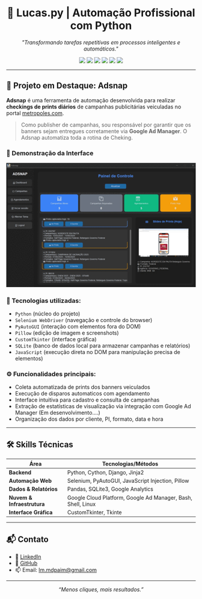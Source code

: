 <h1 align="center">🎯 Lucas.py | Automação Profissional com Python</h1>

<p align="center">
  <i>"Transformando tarefas repetitivas em processos inteligentes e automáticos."</i>
</p>

<p align="center">
  <img src="https://img.shields.io/badge/Python-Especialista-yellow?style=for-the-badge&logo=python" />
  <img src="https://img.shields.io/badge/Selenium-Automa%C3%A7%C3%A3o%20Web-green?style=for-the-badge&logo=selenium" />
  <img src="https://img.shields.io/badge/Linux-Power--User-black?style=for-the-badge&logo=linux" />
  <img src="https://img.shields.io/badge/Google%20Ad%20Manager-Ads-blue?style=for-the-badge&logo=google" />
  <img src="https://img.shields.io/badge/Google%20Analytics-Medi%C3%A7%C3%A3o-orange?style=for-the-badge&logo=googleanalytics" />
  <img src="https://img.shields.io/badge/CustomTkinter-Interface-orange?style=for-the-badge" />
</p>

---

## 🚀 Projeto em Destaque: **Adsnap**

**Adsnap** é uma ferramenta de automação desenvolvida para realizar **checkings de prints diários** de campanhas publicitárias veiculadas no portal [metropoles.com](https://www.metropoles.com).

> Como publisher de campanhas, sou responsável por garantir que os banners sejam entregues corretamente via **Google Ad Manager**. O Adsnap automatiza toda a rotina de Cheking. 

### 🎥 Demonstração da Interface

<p align="center">
  <img src="Inter.gif" alt="Demonstração da Interface Adsnap" width="700" />
</p>

### 🔧 Tecnologias utilizadas:
- `Python` (núcleo do projeto)
- `Selenium WebDriver` (navegação e controle do browser)
- `PyAutoGUI` (interação com elementos fora do DOM)
- `Pillow` (edição de imagem e screenshots)
- `CustomTkinter` (interface gráfica)
- `SQLite` (banco de dados local para armazenar campanhas e relatórios)
- `JavaScript` (execução direta no DOM para manipulação precisa de elementos)

### ⚙️ Funcionalidades principais:
- Coleta automatizada de prints dos banners veiculados
- Execução de disparos automaticos com agendamento
- Interface intuitiva para cadastro e consulta de campanhas
- Extração de estatísticas de visualização via integração com Google Ad Manager (Em desenvolvimento....)
- Organização dos dados por cliente, PI, formato, data e hora

---

## 🛠️ Skills Técnicas 

| Área                     | Tecnologias/Métodos                                                   |
|--------------------------|------------------------------------------------------------------------|
| **Backend**              | Python, Cython, Django, Jinja2                                         |
| **Automação Web**        | Selenium, PyAutoGUI, JavaScript Injection, Pillow                      |
| **Dados & Relatórios**   | Pandas, SQLite3, Google Analytics                                      |
| **Nuvem & Infraestrutura**| Google Cloud Platform, Google Ad Manager, Bash, Shell, Linux          |
| **Interface Gráfica**    | CustomTkinter, Tkinte                                                  |

---

## 📬 Contato

- 💼 [LinkedIn](https://www.linkedin.com/in/lucas-mendon%C3%A7a-1296412b8?utm_source=share&utm_campaign=share_via&utm_content=profile&utm_medium=android_app)
- 🧠 [GitHub](https://github.com/llucaspy)
- 📫 Email: lm.mdpaim@gmail.com

---

<p align="center"><i>“Menos cliques, mais resultados.”</i></p>

